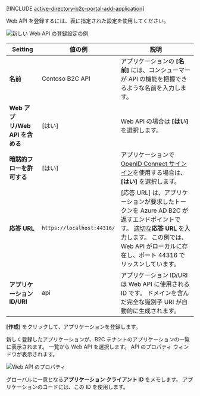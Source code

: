 [!INCLUDE [active-directory-b2c-portal-add-application](active-directory-b2c-portal-add-application.md)]

Web API を登録するには、表に指定された設定を使用してください。

![新しい Web API の登録設定の例](./media/active-directory-b2c-register-web-api/b2c-new-web-api-settings.png)

| Setting      | 値の例  | 説明                                        |
| ------------ | ------- | -------------------------------------------------- |
| **名前** | Contoso B2C API | アプリケーションの **[名前]** には、コンシューマーが API の機能を把握できるような名前を入力します。 | 
| **Web アプリ/Web API を含める** | [はい] | Web API の場合は **[はい]** を選択します。 |
| **暗黙的フローを許可する** | [はい] | アプリケーションで [OpenID Connect サインイン](../articles/active-directory-b2c/active-directory-b2c-reference-oidc.md)を使用する場合は、**[はい]** を選択します。 |
| **応答 URL** | `https://localhost:44316/` | [応答 URL] は、アプリケーションが要求したトークンを Azure AD B2C が返すエンドポイントです。 [適切な](../articles/active-directory-b2c/active-directory-b2c-app-registration.md#choosing-a-web-app-or-api-reply-url)**応答 URL** を入力します。 この例では、Web API がローカルに存在し、ポート 44316 でリッスンしています。 |
| **アプリケーション ID/URI** | api | アプリケーション ID/URI は Web API に使用される ID です。 ドメインを含んだ完全な識別子 URI が自動的に生成されます。 |

**[作成]** をクリックして、アプリケーションを登録します。

新しく登録したアプリケーションが、B2C テナントのアプリケーションの一覧に表示されます。 一覧から Web API を選択します。 API のプロパティ ウィンドウが表示されます。

![Web API のプロパティ](./media/active-directory-b2c-register-web-api/b2c-web-api-properties.png)

グローバルに一意となる**アプリケーション クライアント ID** をメモします。 アプリケーションのコードには、この ID を使用します。